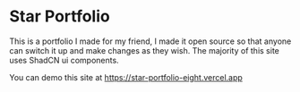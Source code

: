 # Star Portfolio

This is a portfolio I made for my friend, I made it open source so that anyone can switch it up and make changes as they wish. The majority of this site uses ShadCN ui components.

You can demo this site at https://star-portfolio-eight.vercel.app
